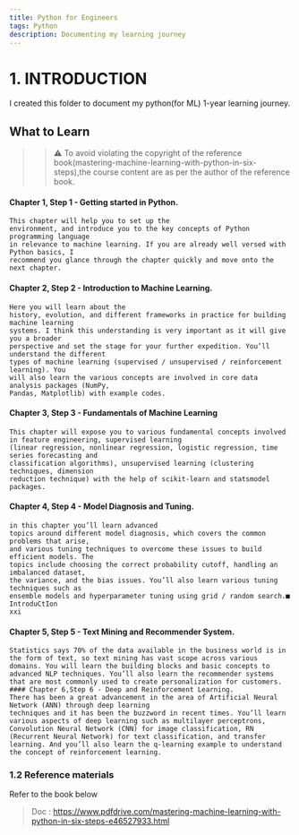 ```yaml
---
title: Python for Engineers
tags: Python
description: Documenting my learning journey
---
```

# 1. INTRODUCTION
I created this folder to document my python(for ML) 1-year learning journey.
## What to Learn
>> :warning: To avoid violating the copyright of the reference book(mastering-machine-learning-with-python-in-six-steps),the course content are as per the author of the reference book.
#### Chapter 1, Step 1 - Getting started in Python. 
    This chapter will help you to set up the
    environment, and introduce you to the key concepts of Python programming language
    in relevance to machine learning. If you are already well versed with Python basics, I
    recommend you glance through the chapter quickly and move onto the next chapter.
#### Chapter 2, Step 2 - Introduction to Machine Learning. 
    Here you will learn about the
    history, evolution, and different frameworks in practice for building machine learning
    systems. I think this understanding is very important as it will give you a broader
    perspective and set the stage for your further expedition. You’ll understand the different
    types of machine learning (supervised / unsupervised / reinforcement learning). You
    will also learn the various concepts are involved in core data analysis packages (NumPy,
    Pandas, Matplotlib) with example codes.
#### Chapter 3, Step 3 - Fundamentals of Machine Learning 
    This chapter will expose you to various fundamental concepts involved in feature engineering, supervised learning
    (linear regression, nonlinear regression, logistic regression, time series forecasting and
    classification algorithms), unsupervised learning (clustering techniques, dimension
    reduction technique) with the help of scikit-learn and statsmodel packages.
#### Chapter 4, Step 4 - Model Diagnosis and Tuning.
    in this chapter you’ll learn advanced
    topics around different model diagnosis, which covers the common problems that arise,
    and various tuning techniques to overcome these issues to build efficient models. The
    topics include choosing the correct probability cutoff, handling an imbalanced dataset,
    the variance, and the bias issues. You’ll also learn various tuning techniques such as
    ensemble models and hyperparameter tuning using grid / random search.■ IntroduCtIon
    xxi
#### Chapter 5, Step 5 - Text Mining and Recommender System.
    Statistics says 70% of the data available in the business world is in the form of text, so text mining has vast scope across various domains. You will learn the building blocks and basic concepts to advanced NLP techniques. You’ll also learn the recommender systems that are most commonly used to create personalization for customers.
    #### Chapter 6,Step 6 - Deep and Reinforcement Learning. 
    There has been a great advancement in the area of Artificial Neural Network (ANN) through deep learning
    techniques and it has been the buzzword in recent times. You’ll learn various aspects of deep learning such as multilayer perceptrons, Convolution Neural Network (CNN) for image classification, RN (Recurrent Neural Network) for text classification, and transfer learning. And you’ll also learn the q-learning example to understand the concept of reinforcement learning.
### 1.2 Reference materials
Refer to the book below
> Doc : https://www.pdfdrive.com/mastering-machine-learning-with-python-in-six-steps-e46527933.html




